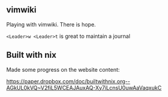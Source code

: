 
## vimwiki

Playing with vimwiki. There is hope.

`<Leader>w <Leader>t` is great to maintain a journal

## Built with nix

Made some progress on the website content:

https://paper.dropbox.com/doc/builtwithnix.org--AGkUL0kVQ~V2fiL5WCEAJAuxAQ-Xy7iLcnsU0uwAaVaqxukC
